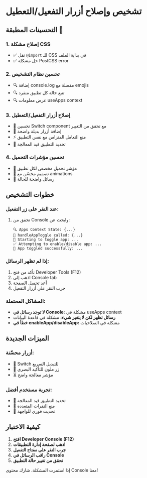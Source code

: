 # تشخيص وإصلاح أزرار التفعيل/التعطيل

## التحسينات المطبقة 🔧

### 1. إصلاح مشكلة CSS
- ✅ نقل `@import` للـ CSS في بداية الملف
- ✅ حل مشكلة PostCSS error

### 2. تحسين نظام التشخيص
- 🔍 إضافة console.log مفصلة مع emojis
- 🔍 تتبع حالة كل تطبيق منفرد
- 🔍 عرض معلومات useApps context

### 3. إصلاح أزرار التفعيل/التعطيل
- 🔘 تحسين Switch component مع تحقق من التغيير
- 🔴 إضافة أزرار بديلة واضحة
- ⚡ منع التعامل المتزامن مع نفس التطبيق
- 🎯 تحديد التطبيق قيد المعالجة

### 4. تحسين مؤشرات التحميل
- 📱 مؤشر تحميل مخصص لكل تطبيق
- 🎨 تصميم محسّن مع animations
- 📝 رسائل واضحة للحالة

## خطوات التشخيص

### عند النقر على زر التفعيل:
1. تحقق من Console وابحث عن:
   ```
   🔍 Apps Context State: {...}
   🔄 handleAppToggle called: {...}
   🚀 Starting to toggle app: ...
   ✅ Attempting to enable/disable app: ...
   🎉 App toggled successfully: ...
   ```

### إذا لم تظهر الرسائل:
1. تأكد من فتح Developer Tools (F12)
2. اذهب إلى Console tab
3. أعد تحميل الصفحة
4. جرب النقر على أزرار التفعيل

### المشاكل المحتملة:
- **لا توجد رسائل في Console:** مشكلة في useApps context
- **رسائل تظهر لكن لا يتغير شيء:** مشكلة في قاعدة البيانات
- **خطأ في enableApp/disableApp:** مشكلة في الصلاحيات

## الميزات الجديدة

### أزرار محسّنة:
- 🔘 Switch للتبديل السريع
- 🔴 زر ملون للتأكيد البصري
- ⏳ مؤشر معالجة واضح

### تجربة مستخدم أفضل:
- 🎯 تحديد التطبيق قيد المعالجة
- 🚫 منع النقرات المتعددة
- 🔄 تحديث فوري للواجهة

## كيفية الاختبار

1. **افتح Developer Console (F12)**
2. **اذهب لصفحة إدارة التطبيقات**
3. **جرب النقر على مفتاح التفعيل**
4. **راقب الرسائل في Console**
5. **تحقق من تغيير حالة التطبيق**

إذا استمرت المشكلة، شارك محتوى Console معنا! 